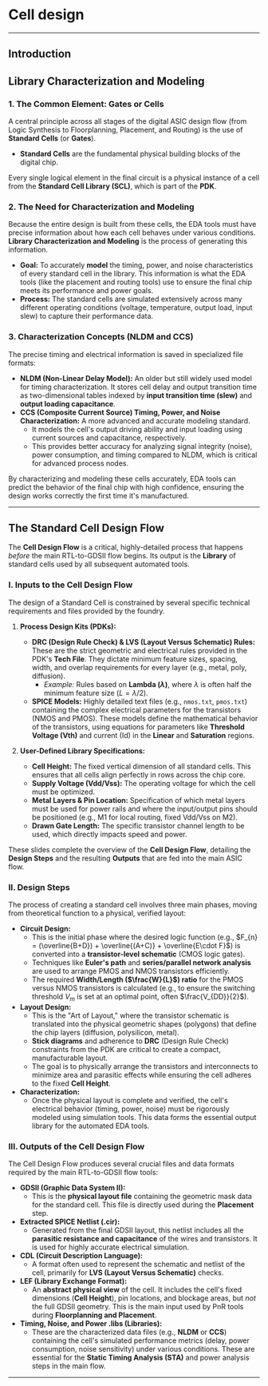 # Cell design

---

## Introduction 

## Library Characterization and Modeling

### 1. The Common Element: Gates or Cells

A central principle across all stages of the digital ASIC design flow (from Logic Synthesis to Floorplanning, Placement, and Routing) is the use of **Standard Cells** (or **Gates**).

* **Standard Cells** are the fundamental physical building blocks of the digital chip.

Every single logical element in the final circuit is a physical instance of a cell from the **Standard Cell Library (SCL)**, which is part of the **PDK**.


### 2. The Need for Characterization and Modeling

Because the entire design is built from these cells, the EDA tools must have precise information about how each cell behaves under various conditions. **Library Characterization and Modeling** is the process of generating this information.

* **Goal:** To accurately **model** the timing, power, and noise characteristics of every standard cell in the library. This information is what the EDA tools (like the placement and routing tools) use to ensure the final chip meets its performance and power goals.
* **Process:** The standard cells are simulated extensively across many different operating conditions (voltage, temperature, output load, input slew) to capture their performance data.


### 3. Characterization Concepts (NLDM and CCS)

The precise timing and electrical information is saved in specialized file formats:

* **NLDM (Non-Linear Delay Model):** An older but still widely used model for timing characterization. It stores cell delay and output transition time as two-dimensional tables indexed by **input transition time (slew)** and **output loading capacitance**.
* **CCS (Composite Current Source) Timing, Power, and Noise Characterization:** A more advanced and accurate modeling standard.
    * It models the cell's output driving ability and input loading using current sources and capacitance, respectively.
    * This provides better accuracy for analyzing signal integrity (noise), power consumption, and timing compared to NLDM, which is critical for advanced process nodes.

By characterizing and modeling these cells accurately, EDA tools can predict the behavior of the final chip with high confidence, ensuring the design works correctly the first time it's manufactured.

---


## The Standard Cell Design Flow

The **Cell Design Flow** is a critical, highly-detailed process that happens *before* the main RTL-to-GDSII flow begins. Its output is the **Library** of standard cells used by all subsequent automated tools.

### I. Inputs to the Cell Design Flow

The design of a Standard Cell is constrained by several specific technical requirements and files provided by the foundry.

1.  **Process Design Kits (PDKs):**
    * **DRC (Design Rule Check) & LVS (Layout Versus Schematic) Rules:** These are the strict geometric and electrical rules provided in the PDK's **Tech File**. They dictate minimum feature sizes, spacing, width, and overlap requirements for every layer (e.g., metal, poly, diffusion).
        * *Example:* Rules based on **Lambda ($\lambda$)**, where $\lambda$ is often half the minimum feature size ($L=\lambda/2$).
    * **SPICE Models:** Highly detailed text files (e.g., `nmos.txt`, `pmos.txt`) containing the complex electrical parameters for the transistors (NMOS and PMOS). These models define the mathematical behavior of the transistors, using equations for parameters like **Threshold Voltage ($\text{Vth}$)** and current ($\text{Id}$) in the **Linear** and **Saturation** regions.

2.  **User-Defined Library Specifications:**
    * **Cell Height:** The fixed vertical dimension of all standard cells. This ensures that all cells align perfectly in rows across the chip core.
    * **Supply Voltage ($\text{Vdd}/\text{Vss}$):** The operating voltage for which the cell must be optimized.
    * **Metal Layers & Pin Location:** Specification of which metal layers must be used for power rails and where the input/output pins should be positioned (e.g., M1 for local routing, fixed Vdd/Vss on M2).
    * **Drawn Gate Length:** The specific transistor channel length to be used, which directly impacts speed and power.

These slides complete the overview of the **Cell Design Flow**, detailing the **Design Steps** and the resulting **Outputs** that are fed into the main ASIC flow.

### II. Design Steps

The process of creating a standard cell involves three main phases, moving from theoretical function to a physical, verified layout:

* **Circuit Design:**
    * This is the initial phase where the desired logic function (e.g., $F_{n} = (\overline{B+D}) + \overline{(A+C)} + \overline{E\cdot F}$) is converted into a **transistor-level schematic** (CMOS logic gates).
    * Techniques like **Euler's path** and **series/parallel network analysis** are used to arrange PMOS and NMOS transistors efficiently.
    * The required **Width/Length ($\frac{W}{L}$) ratio** for the PMOS versus NMOS transistors is calculated (e.g., to ensure the switching threshold $V_m$ is set at an optimal point, often $\frac{V_{DD}}{2}$).
* **Layout Design:**
    * This is the "Art of Layout," where the transistor schematic is translated into the physical geometric shapes (polygons) that define the chip layers (diffusion, polysilicon, metal).
    * **Stick diagrams** and adherence to **DRC** (Design Rule Check) constraints from the PDK are critical to create a compact, manufacturable layout.
    * The goal is to physically arrange the transistors and interconnects to minimize area and parasitic effects while ensuring the cell adheres to the fixed **Cell Height**.
* **Characterization:**
    * Once the physical layout is complete and verified, the cell's electrical behavior (timing, power, noise) must be rigorously modeled using simulation tools. This data forms the essential output library for the automated EDA tools.


### III. Outputs of the Cell Design Flow

The Cell Design Flow produces several crucial files and data formats required by the main RTL-to-GDSII flow tools:

* **GDSII (Graphic Data System II):**
    * This is the **physical layout file** containing the geometric mask data for the standard cell. This file is directly used during the **Placement** step.
* **Extracted SPICE Netlist (.cir):**
    * Generated from the final GDSII layout, this netlist includes all the **parasitic resistance and capacitance** of the wires and transistors. It is used for highly accurate electrical simulation.
* **CDL (Circuit Description Language):**
    * A format often used to represent the schematic and netlist of the cell, primarily for **LVS (Layout Versus Schematic)** checks.
* **LEF (Library Exchange Format):**
    * An **abstract physical view** of the cell. It includes the cell's fixed dimensions (**Cell Height**), pin locations, and blockage areas, but *not* the full GDSII geometry. This is the main input used by PnR tools during **Floorplanning and Placement**.
* **Timing, Noise, and Power .libs (Libraries):**
    * These are the characterized data files (e.g., **NLDM** or **CCS**) containing the cell's simulated performance metrics (delay, power consumption, noise sensitivity) under various conditions. These are essential for the **Static Timing Analysis (STA)** and power analysis steps in the main flow.
 
---


